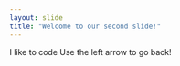 ```yaml
---
layout: slide
title: "Welcome to our second slide!"
---
```

I like to code
Use the left arrow to go back!
